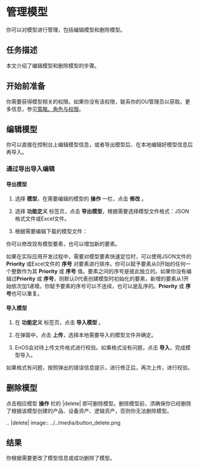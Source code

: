 # 管理模型

你可以对模型进行管理，包括编辑模型和删除模型。

## 任务描述

本文介绍了编辑模型和删除模型的步骤。

## 开始前准备


你需要获得模型相关的权限。如果你没有该权限，联系你的OU管理员以获取。更多信息，参见[策略、角色与权限](/docs/iam/zh_CN/2.0.9/access_policy)。


## 编辑模型

你可以直接在控制台上编辑模型信息，或者导出模型后、在本地编辑好模型信息后再导入。

### 通过导出导入编辑

#### 导出模型

1. 选择 **模型**，在需要编辑的模型的 **操作** 一栏，点击 **修改** 。

2. 选择 **功能定义** 标签页，点击 **导出模型**，根据需要选择模型文件格式：JSON格式文件或Excel文件。

3. 根据需要编辑下载的模型文件：

  你可以修改现有模型要素，也可以增加新的要素。

  如果在实际应用开发过程中，需要对模型要素快速定位时，可以使用JSON文件的 **Priority** 或Excel文件的 **序号** 对要素进行排序。你可以赋予要素从0开始的任何一个整数作为其 **Priority** 或 **序号** 值。要素之间的序号是彼此独立的。如果你没有编辑过**Priority** 或 **序号**，则默认0代表创建模型时初始化的要素，新增的要素从1开始依次加1递增。你赋予要素的序号可以不连续，也可以是乱序的。**Priority** 或 **序号**也可以重复。

#### 导入模型

1. 在 **功能定义** 标签页，点击 **导入模型** 。

2. 在弹窗中，点击 **上传**，选择本地需要导入的模型文件并确定。

3. EnOS会对待上传文件格式进行校验。如果格式没有问题，点击 **导入**，完成模型导入。

 如果格式有问题，按照弹出的错误信息提示，进行修正后，再次上传，进行校验。

## 删除模型

点击相应模型 **操作** 栏的 |delete| 即可删除模型。删除模型前，须确保你已经删除了根据该模型创建的产品、设备资产、逻辑资产，否则你无法删除模型。

.. |delete| image:: ../../media/button_delete.png

## 结果

你根据需要更改了模型信息或成功删除了模型。
